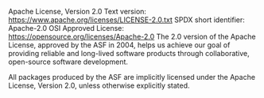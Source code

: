 Apache License, Version 2.0
Text version: https://www.apache.org/licenses/LICENSE-2.0.txt
SPDX short identifier: Apache-2.0
OSI Approved License: https://opensource.org/licenses/Apache-2.0
The 2.0 version of the Apache License, approved by the ASF in 2004, helps us achieve our goal of providing reliable and long-lived software products through collaborative, open-source software development.

All packages produced by the ASF are implicitly licensed under the Apache License, Version 2.0, unless otherwise explicitly stated.
